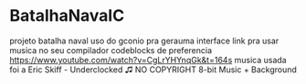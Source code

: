 # BatalhaNavalC
projeto batalha naval
uso do gconio pra gerauma interface
link pra usar musica no seu compilador codeblocks de preferencia
https://www.youtube.com/watch?v=CgLrYHYnqGk&t=164s
musica usada foi a Eric Skiff - Underclocked ♫ NO COPYRIGHT 8-bit Music + Background

